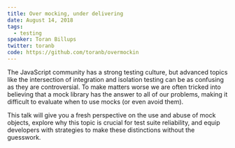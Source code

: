 ```yaml
---
title: Over mocking, under delivering
date: August 14, 2018
tags:
  - testing
speaker: Toran Billups
twitter: toranb
code: https://github.com/toranb/overmockin
---
```


The JavaScript community has a strong testing culture, but advanced topics like the intersection of integration and isolation testing can be as confusing as they are controversial. To make matters worse we are often tricked into believing that a mock library has the answer to all of our problems, making it difficult to evaluate when to use mocks (or even avoid them).

This talk will give you a fresh perspective on the use and abuse of mock objects, explore why this topic is crucial for test suite reliability, and equip developers with strategies to make these distinctions without the guesswork.
